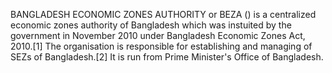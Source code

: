 BANGLADESH ECONOMIC ZONES AUTHORITY or BEZA () is a centralized economic zones authority of Bangladesh which was instuited by the government in November 2010 under Bangladesh Economic Zones Act, 2010.[1] The organisation is responsible for establishing and managing of SEZs of Bangladesh.[2] It is run from Prime Minister's Office of Bangladesh.
